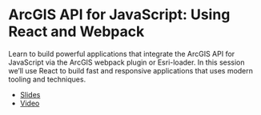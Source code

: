 # ArcGIS API for JavaScript: Using React and Webpack

Learn to build powerful applications that integrate the ArcGIS API for JavaScript via the ArcGIS webpack plugin or Esri-loader. In this session we’ll use React to build fast and responsive applications that uses modern tooling and techniques.

- [Slides](http://www.esri.com/content/dam/esrisites/en-us/events/conferences/2020/developer-summit/arcgis-api-for-javascript-using-react-and-web-pack.pdf)
- [Video](https://www.youtube.com/watch?v=wAJJT3lEIto&list=PLaPDDLTCmy4Ys8vfmC7DbX3FHSsyosvh7&index=87&t=0s)
